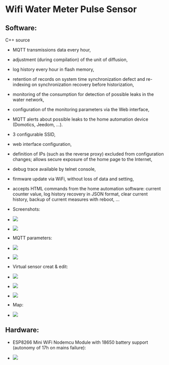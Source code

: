 Wifi Water Meter Pulse Sensor
=============================


Software:
---------

C++ source

* MQTT transmissions data every hour,
* adjustment (during compilation) of the unit of diffusion,
* log history every hour in flash memory,
* retention of records on system time synchronization defect and re-indexing on synchronization recovery before historization,
* monitoring of the consumption for detection of possible leaks in the water network,
* configuration of the monitoring parameters via the Web interface,
* MQTT alerts about possible leaks to the home automation device (Domotics, Jeedom, ...).
* 3 configurable SSID,
* web interface configuration,
* definition of IPs (such as the reverse proxy) excluded from configuration changes; allows secure exposure of the home page to the Internet,
* debug trace available by telnet console,
* firmware update via WiFi, without loss of data and setting,
* accepts HTML commands from the home automation software: current counter value, log history recovery in JSON format, clear current history, backup of current measures with reboot, ...


* Screenshots:

* ![](doc/images/screenshot.png)

* ![](doc/images/about.png)

* MQTT parameters:

* ![](doc/images/mqtt1.png)

* ![](doc/images/mqtt2.png)

* Virtual sensor creat & edit:

* ![](doc/images/domoticz/edit.png)

* ![](doc/images/domoticz/devices.png)

* ![](doc/images/domoticz/sensors.png)

* Map:

* ![](doc/images/domoticz/map.png)


Hardware:
---------

* ESP8266 Mini WiFi Nodemcu Module with 18650 battery support (autonomy of 17h on mains failure):

* ![](doc/images/esp8266.jpg)


